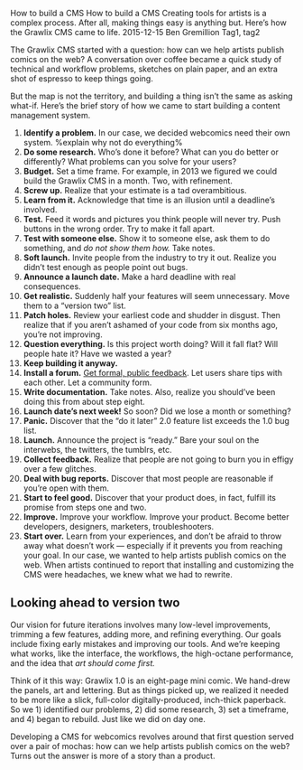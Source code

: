 How to build a CMS
How to build a CMS
Creating tools for artists is a complex process. After all, making things easy is anything but. Here’s how the Grawlix CMS came to life.
2015-12-15
Ben Gremillion
Tag1, tag2

The Grawlix CMS started with a question: how can we help artists publish comics on the web? A conversation over coffee became a quick study of technical and workflow problems, sketches on plain paper, and an extra shot of espresso to keep things going.

But the map is not the territory, and building a thing isn’t the same as asking what-if. Here’s the brief story of how we came to start building a content management system.

1. **Identify a problem.** In our case, we decided webcomics need their own system. %explain why not do everything%
2. **Do some research.** Who’s done it before? What can you do better or differently? What problems can you solve for your users?
3. **Budget.** Set a time frame. For example, in 2013 we figured we could build the Grawlix CMS in a month. Two, with refinement.
4. **Screw up.** Realize that your estimate is a tad overambitious.
5. **Learn from it.** Acknowledge that time is an illusion until a deadline’s involved.
6. **Test.** Feed it words and pictures you think people will never try. Push buttons in the wrong order. Try to make it fall apart.
8. **Test with someone else.** Show it to someone else, ask them to do something, and *do not show them how.* Take notes.
9. **Soft launch.** Invite people from the industry to try it out. Realize you didn’t test enough as people point out bugs.
10. **Announce a launch date.** Make a hard deadline with real consequences.
12. **Get realistic.** Suddenly half your features will seem unnecessary. Move them to a “version two” list.
13. **Patch holes.** Review your earliest code and shudder in disgust. Then realize that if you aren’t ashamed of your code from six months ago, you’re not improving.
14. **Question everything.** Is this project worth doing? Will it fall flat? Will people hate it? Have we wasted a year?
15. **Keep building it anyway.**
16. **Install a forum.** [Get formal, public feedback](http://www.getgrawlix.com/forum/). Let users share tips with each other. Let a community form.
17. **Write documentation.** Take notes. Also, realize you should’ve been doing this from about step eight.
18. **Launch date’s next week!** So soon? Did we lose a month or something?
19. **Panic.** Discover that the “do it later” 2.0 feature list exceeds the 1.0 bug list.
20. **Launch.** Announce the project is “ready.” Bare your soul on the interwebs, the twitters, the tumblrs, etc.
21. **Collect feedback.** Realize that people are not going to burn you in effigy over a few glitches.
22. **Deal with bug reports.** Discover that most people are reasonable if you’re open with them.
23. **Start to feel good.** Discover that your product does, in fact, fulfill its promise from steps one and two.
24. **Improve.** Improve your workflow. Improve your product. Become better developers, designers, marketers, troubleshooters.
25. **Start over.** Learn from your experiences, and don’t be afraid to throw away what doesn’t work — especially if it prevents you from reaching your goal. In our case, we wanted to help artists publish comics on the web. When artists continued to report that installing and customizing the CMS were headaches, we knew what we had to rewrite.

## Looking ahead to version two

Our vision for future iterations involves many low-level improvements, trimming a few features, adding more, and refining everything. Our goals include fixing early mistakes and improving our tools. And we’re keeping what works, like the interface, the workflows, the high-octane performance, and the idea that *art should come first.*

Think of it this way: Grawlix 1.0 is an eight-page mini comic. We hand-drew the panels, art and lettering. But as things picked up, we realized it needed to be more like a slick, full-color digitally-produced, inch-thick paperback. So we 1) identified our problems, 2) did some research, 3) set a timeframe, and 4) began to rebuild. Just like we did on day one.

Developing a CMS for webcomics revolves around that first question served over a pair of mochas: how can we help artists publish comics on the web? Turns out the answer is more of a story than a product.